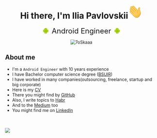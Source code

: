 <h1 align="center">Hi there, I'm Ilia Pavlovskii<img src="resources/hi.gif" width="48" height="48"/></h1>
<div align="center">
    <img src="resources/android.png" style="vertical-align: middle;" width="32"/>
    <span style="vertical-align: middle; font-size: x-large;">Android Engineer</span>
    <img src="resources/android.png" style="vertical-align: middle;" width="32"/>
</div>


<p align="center"> 
	<img src="https://komarev.com/ghpvc/?username=IlyaPavlovskii&label=Profile%20views&color=0e75b6&style=plastic" alt="7oSkaaa" />
</p>

## About me
- I'm a `Android Engineer` with 10 years experience  
- I have Bachelor computer science degree (<a href="https://www.bsuir.by/en/">BSUIR</a>)
- I have worked in many companies(outsourcing, freelance, startup and big corporate)
- Here is my [CV](/raw/main/IliaPavlovskii-CV.pdf)
- There you might find by [GitHub](https://github.com/IlyaPavlovskii/)
- Also, I write topics to [Habr](https://habr.com/ru/users/TranE91/posts/)
- And to the [Medium](https://pavlovskiiilia.medium.com/) too
- You might find me on [LinkedIn](https://www.linkedin.com/in/ipavlovskii/)

<h1>
    <a href="">
        <img align="" height='130px' src="https://github-readme-stats.vercel.app/api?username=IlyaPavlovskii&hide_title=true&show_icons=true&include_all_commits=true&line_height=21&bg_color=0,EC6C6C,FFD479,FFFC79,73FA79&theme=graywhite" />
    </a>
</h1>
